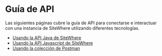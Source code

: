 # Guía de API

<Seo/>

Las siguientes páginas cubre la guía de API para conectarse e interactuar con
una instancia de SiteWhere utilizando diferentes tecnologías.

- [Usando la API Java de SiteWhere](./java/)
- [Usando la API Javascript de SiteWhere](./javascript/)
- [Usando la colección de Postman](./postman-configuration.md)
